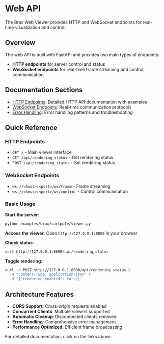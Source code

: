 # Web API

The Brax Web Viewer provides HTTP and WebSocket endpoints for real-time visualization and control.

## Overview

The web API is built with FastAPI and provides two main types of endpoints:
- **HTTP endpoints** for server control and status
- **WebSocket endpoints** for real-time frame streaming and control communication

## Documentation Sections

- [HTTP Endpoints](web-api/http-endpoints): Detailed HTTP API documentation with examples
- [WebSocket Endpoints](web-api/websocket-endpoints): Real-time communication protocols
- [Error Handling](web-api/error-handling): Error handling patterns and troubleshooting

## Quick Reference

### HTTP Endpoints

- `GET /` - Main viewer interface
- `GET /api/rendering_status` - Get rendering status
- `POST /api/rendering_status` - Set rendering status

### WebSocket Endpoints

- `ws://<host>:<port>/ws/frame` - Frame streaming
- `ws://<host>:<port>/ws/control` - Control communication

### Basic Usage

**Start the server**:
```bash
python examples/brax/cartpole/viewer.py
```

**Access the viewer**:
Open `http://127.0.0.1:8000` in your browser

**Check status**:
```bash
curl http://127.0.0.1:8000/api/rendering_status
```

**Toggle rendering**:
```bash
curl -X POST http://127.0.0.1:8000/api/rendering_status \
  -H "Content-Type: application/json" \
  -d '{"rendering_enabled": false}'
```

## Architecture Features

- **CORS Support**: Cross-origin requests enabled
- **Concurrent Clients**: Multiple viewers supported
- **Automatic Cleanup**: Disconnected clients removed
- **Error Handling**: Comprehensive error management
- **Performance Optimized**: Efficient frame broadcasting

For detailed documentation, click on the links above.
